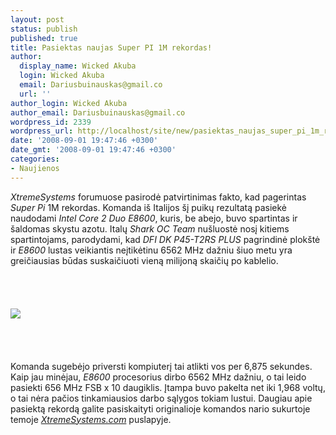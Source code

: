 ```yaml
---
layout: post
status: publish
published: true
title: Pasiektas naujas Super PI 1M rekordas!
author:
  display_name: Wicked Akuba
  login: Wicked Akuba
  email: Dariusbuinauskas@gmail.co
  url: ''
author_login: Wicked Akuba
author_email: Dariusbuinauskas@gmail.co
wordpress_id: 2339
wordpress_url: http://localhost/site/new/pasiektas_naujas_super_pi_1m_rekordas/
date: '2008-09-01 19:47:46 +0300'
date_gmt: '2008-09-01 19:47:46 +0300'
categories:
- Naujienos
---
```

<p><i>XtremeSystems</i> forumuose pasirodė patvirtinimas fakto, kad pagerintas <i>Super Pi</i> 1M rekordas. Komanda iš Italijos šį puikų rezultatą pasiekė naudodami <i>Intel Core 2 Duo E8600</i>, kuris, be abejo, buvo spartintas ir šaldomas skystu azotu. Italų <i>Shark OC Team</i> nušluostė nosį kitiems spartintojams, parodydami, kad <i>DFI DK P45-T2RS PLUS</i> pagrindinė plokštė ir <i>E8600</i> lustas veikiantis neįtikėtinu 6562 MHz dažniu šiuo metu yra greičiausias būdas suskaičiuoti vieną milijoną skaičių po kablelio.<br />
<br><br />
<br><a class="ns" href="http://www.technews.lt/upl/Failai/superpirecord.jpg"><br><img src="http://www.technews.lt/upl/Failai/superpirecord_small.jpg"><br></a><br />
<br><br />
<br>Komanda sugebėjo priversti kompiuterį tai atlikti vos per 6,875 sekundes. Kaip jau minėjau, <i>E8600</i> procesorius dirbo 6562 MHz dažniu, o tai leido pasiekti 656 MHz FSB x 10 daugiklis. Įtampa buvo pakelta net iki 1,968 voltų, o tai nėra pačios tinkamiausios darbo sąlygos tokiam lustui. Daugiau apie pasiektą rekordą galite pasiskaityti originalioje komandos nario sukurtoje temoje <a class="ns" href="http://www.xtremesystems.org/forums/showthread.php?t=200281"><i>XtremeSystems.com</i></a> puslapyje.<br />
<br><br />
<br><br />
<br> </p>
